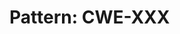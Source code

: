 # Pattern: CWE-XXX <Title> (Generic)

## What to look for
- Sources: where attacker‑controlled data enters (e.g., URL path, headers, body fields)
- Transformations: decoding/normalization steps that may change semantics
- Sinks: APIs that make the vulnerability manifest (e.g., FS open, redirect header, shell spawn, template rendering)

## Red flags
- Common anti‑patterns relevant to this CWE
- Tell‑tale API pairs (source→sink) without controls

## High‑level procedure (IDA Pro MCP)
1) Identify dispatchers/controllers via strings and xrefs.
2) Walk callees from dispatcher to potential sinks (2–3 hops), confirm with imports.
3) On each path, check control placement and order; record gaps.

## Desired fix shape (control strategy)
- Controls to apply, and their correct order (e.g., decode→validate→canonicalize→enforce)
- Where to insert in the handler layer; what to avoid downstream.

## Suggested dynamic spot‑checks
- A small list of payloads/conditions that safely demonstrate impact (or lack thereof).

## Reporting guidance
- Summarize dynamic evidence, role‑based call graph, root cause, fix, verification checklist.

